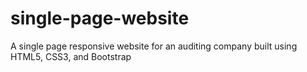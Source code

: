 # single-page-website
A single page responsive website for an auditing company  built using HTML5, CSS3, and Bootstrap
